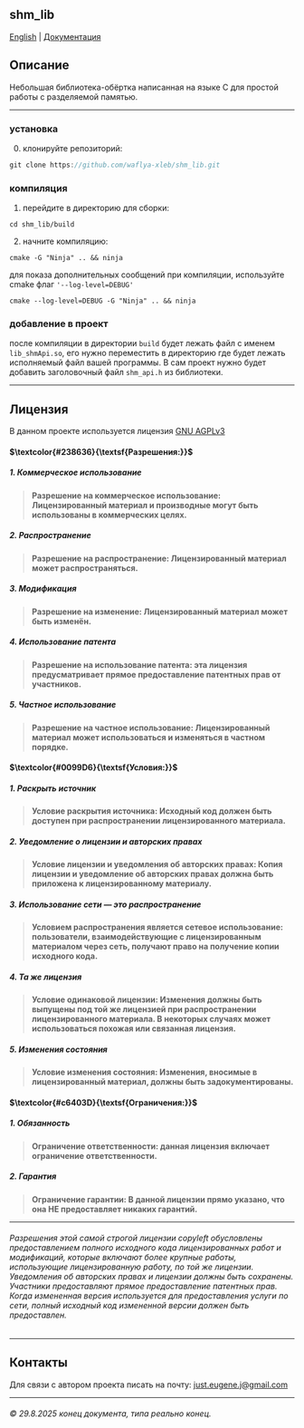## shm_lib
[English](https://github.com/sdkiyo/shm_lib/blob/main/README.md) | [Документация](https://github.com/sdkiyo/shm_lib/blob/main/docs/technical_documentation.md)
## Описание
Небольшая библиотека-обёртка написанная на языке C для простой работы с разделяемой памятью.
___
### установка
0. клонируйте репозиторий:
~~~java
git clone https://github.com/waflya-xleb/shm_lib.git
~~~
### компиляция
1. перейдите в директорию для сборки:
~~~shell
cd shm_lib/build
~~~
2. начните компиляцию:
~~~shell
cmake -G "Ninja" .. && ninja
~~~
для показа дополнительных сообщений при компиляции, используйте cmake флаг `'--log-level=DEBUG'`
~~~shell
cmake --log-level=DEBUG -G "Ninja" .. && ninja
~~~
### добавление в проект
после компиляции в директории `build` будет лежать файл с именем `lib_shmApi.so`, его нужно переместить в директорию где будет лежать исполняемый файл вашей программы. В сам проект нужно будет добавить заголовочный файл `shm_api.h` из библиотеки.
___
## Лицензия
В данном проекте используется лицензия [GNU AGPLv3](https://choosealicense.com/licenses/agpl-3.0/#)
#### $\textcolor{#238636}{\textsf{Разрешения:}}$
##### 1. Коммерческое использование
> **Разрешение на коммерческое использование: Лицензированный материал и производные могут быть использованы в коммерческих целях.**
##### 2. Распространение
> **Разрешение на распространение: Лицензированный материал может распространяться.**
##### 3. Модификация
> **Разрешение на изменение: Лицензированный материал может быть изменён.**
##### 4. Использование патента
> **Разрешение на использование патента: эта лицензия предусматривает прямое предоставление патентных прав от участников.**
##### 5. Частное использование
> **Разрешение на частное использование: Лицензированный материал может использоваться и изменяться в частном порядке.**
#### $\textcolor{#0099D6}{\textsf{Условия:}}$
##### 1. Раскрыть источник
> **Условие раскрытия источника: Исходный код должен быть доступен при распространении лицензированного материала.**
##### 2. Уведомление о лицензии и авторских правах
> **Условие лицензии и уведомления об авторских правах: Копия лицензии и уведомление об авторских правах должна быть приложена к лицензированному материалу.**
##### 3. Использование сети — это распространение
> **Условием распространения является сетевое использование: пользователи, взаимодействующие с лицензированным материалом через сеть, получают право на получение копии исходного кода.**
##### 4. Та же лицензия
> **Условие одинаковой лицензии: Изменения должны быть выпущены под той же лицензией при распространении лицензированного материала. В некоторых случаях может использоваться похожая или связанная лицензия.**
##### 5. Изменения состояния
> **Условие изменения состояния: Изменения, вносимые в лицензированный материал, должны быть задокументированы.**
#### $\textcolor{#c6403D}{\textsf{Ограничения:}}$
##### 1. Обязанность
> **Ограничение ответственности: данная лицензия включает ограничение ответственности.**
##### 2. Гарантия
> **Ограничение гарантии: В данной лицензии прямо указано, что она НЕ предоставляет никаких гарантий.**
___
###### Разрешения этой самой строгой лицензии copyleft обусловлены предоставлением полного исходного кода лицензированных работ и модификаций, которые включают более крупные работы, использующие лицензированную работу, по той же лицензии. Уведомления об авторских правах и лицензии должны быть сохранены. Участники предоставляют прямое предоставление патентных прав. Когда измененная версия используется для предоставления услуги по сети, полный исходный код измененной версии должен быть предоставлен.
___
## Контакты
Для связи с автором проекта писать на почту: just.eugene.j@gmail.com
___
###### © 29.8.2025 конец документа, типа реально конец.
